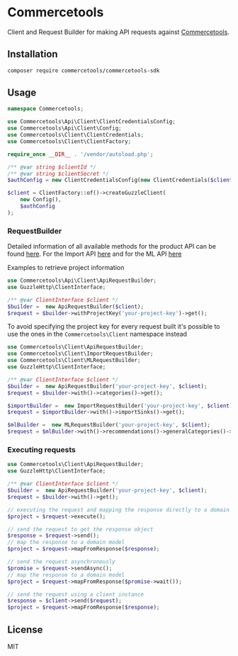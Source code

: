 # Commercetools

Client and Request Builder for making API requests against [Commercetools](https://www.commercetools.com).

## Installation

```sh
composer require commercetools/commercetools-sdk
```

## Usage

```php
namespace Commercetools;

use Commercetools\Api\Client\ClientCredentialsConfig;
use Commercetools\Api\Client\Config;
use Commercetools\Client\ClientCredentials;
use Commercetools\Client\ClientFactory;

require_once __DIR__ . '/vendor/autoload.php';

/** @var string $clientId */
/** @var string $clientSecret */
$authConfig = new ClientCredentialsConfig(new ClientCredentials($clientId, $clientSecret));

$client = ClientFactory::of()->createGuzzleClient(
    new Config(),
    $authConfig
);
```

### RequestBuilder

Detailed information of all available methods for the product API can be found [here](lib/commercetools-api/docs/RequestBuilder.md).
For the Import API [here](lib/commercetools-import/docs/RequestBuilder.md) and for the ML API [here](lib/commercetools-ml/docs/RequestBuilder.md)

Examples to retrieve project information

```php
use Commercetools\Api\Client\ApiRequestBuilder;
use GuzzleHttp\ClientInterface;

/** @var ClientInterface $client */
$builder =  new ApiRequestBuilder($client);
$request = $builder->withProjectKey('your-project-key')->get();
```

To avoid specifying the project key for every request built it's possible to use the ones in the `Commercetools\Client` namespace instead

```php
use Commercetools\Client\ApiRequestBuilder;
use Commercetools\Client\ImportRequestBuilder;
use Commercetools\Client\MLRequestBuilder;
use GuzzleHttp\ClientInterface;

/** @var ClientInterface $client */
$builder =  new ApiRequestBuilder('your-project-key', $client);
$request = $builder->with()->categories()->get();

$importBuilder =  new ImportRequestBuilder('your-project-key', $client);
$request = $importBuilder->with()->importSinks()->get();

$mlBuilder =  new MLRequestBuilder('your-project-key', $client);
$request = $mlBuilder->with()->recommendations()->generalCategories()->get();
```


### Executing requests

```php
use Commercetools\Client\ApiRequestBuilder;
use GuzzleHttp\ClientInterface;

/** @var ClientInterface $client */
$builder =  new ApiRequestBuilder('your-project-key', $client);
$request = $builder->with()->get();

// executing the request and mapping the response directly to a domain model
$project = $request->execute();

// send the request to get the response object 
$response = $request->send();
// map the response to a domain model
$project = $request->mapFromResponse($response);

// send the request asynchronously 
$promise = $request->sendAsync();
// map the response to a domain model
$project = $request->mapFromResponse($promise->wait());

// send the request using a client instance
$response = $client->send($request);
$project = $request->mapFromResponse($response);
```

## License

MIT
